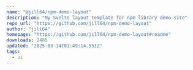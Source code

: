 ```yaml
---
name: "@jill64/npm-demo-layout"
description: "My Svelte layout template for npm library demo site"
repo_url: "https://github.com/jill64/npm-demo-layout"
author: "jill64"
homepage: "https://github.com/jill64/npm-demo-layout#readme"
downloads: 2485
updated: "2025-03-14T01:49:14.551Z"
tags: 
  - ui
---
```

